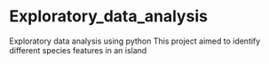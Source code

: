 # Exploratory_data_analysis
Exploratory data analysis using python
This project aimed to identify different species features in an island
